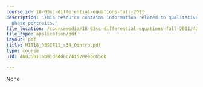 ```yaml
---
course_id: 18-03sc-differential-equations-fall-2011
description: 'This resource contains information related to qualitative behavior:
  phase portraits.'
file_location: /coursemedia/18-03sc-differential-equations-fall-2011/40835b11ab91d8dda674152eeebc65cb_MIT18_03SCF11_s34_0intro.pdf
file_type: application/pdf
layout: pdf
title: MIT18_03SCF11_s34_0intro.pdf
type: course
uid: 40835b11ab91d8dda674152eeebc65cb

---
```

None